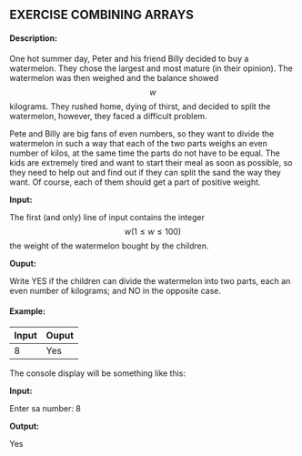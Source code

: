 ## EXERCISE COMBINING ARRAYS

#### Description: 

One hot summer day, Peter and his friend Billy decided to buy a watermelon. They chose the largest and most mature (in their opinion). The watermelon was then weighed and the balance showed $$w$$ kilograms. They rushed home, dying of thirst, and decided to split the watermelon, however, they faced a difficult problem.

Pete and Billy are big fans of even numbers, so they want to divide the watermelon in such a way that each of the two parts weighs an even number of kilos, at the same time the parts do not have to be equal. The kids are extremely tired and want to start their meal as soon as possible, so they need to help out and find out if they can split the sand the way they want. Of course, each of them should get a part of positive weight.

 **Input:**

The first (and only) line of input contains the integer $$w(1 \leq w \leq 100)$$ the weight of the watermelon bought by the children.

 **Ouput:**

Write YES if the children can divide the watermelon into two parts, each an even number of kilograms; and NO in the opposite case.

#### Example:

| Input  | Ouput |   
|--------|--------| 
| 8         | Yes      |

The console display will be something like this:

**Input:**

Enter sa number:  8 

**Output:**

Yes